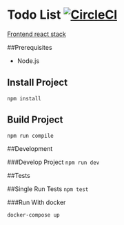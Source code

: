# Todo List [![CircleCI](https://circleci.com/gh/plockare/todo_list/tree/master.svg?style=svg)](https://circleci.com/gh/plockare/todo_list/tree/master)

[Frontend react stack](https://github.com/TondaHack/todo_list_react/)

##Prerequisites
- Node.js

## Install Project
`npm install`

## Build Project
`npm run compile`

##Development

###Develop Project
 `npm run dev`

##Tests

##Single Run Tests
 `npm test`

###Run With docker

 `docker-compose up`

